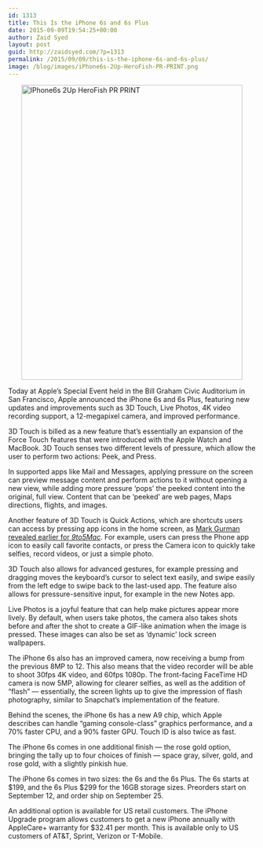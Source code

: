 ```yaml
---
id: 1313
title: This Is the iPhone 6s and 6s Plus
date: 2015-09-09T19:54:25+00:00
author: Zaid Syed
layout: post
guid: http://zaidsyed.com/?p=1313
permalink: /2015/09/09/this-is-the-iphone-6s-and-6s-plus/
image: /blog/images/iPhone6s-2Up-HeroFish-PR-PRINT.png
---
```

<img style="display:block; margin-left:auto; margin-right:auto;" src="http://zaidsyed.com/images/iPhone6s-2Up-HeroFish-PR-PRINT.png" alt="IPhone6s 2Up HeroFish PR PRINT" title="iPhone6s-2Up-HeroFish-PR-PRINT.png" border="0" width="450" height="600" />
  
Today at Apple&#8217;s Special Event held in the Bill Graham Civic Auditorium in San Francisco, Apple announced the iPhone 6s and 6s Plus, featuring new updates and improvements such as 3D Touch, Live Photos, 4K video recording support, a 12-megapixel camera, and improved performance.

3D Touch is billed as a new feature that&#8217;s essentially an expansion of the Force Touch features that were introduced with the Apple Watch and MacBook. 3D Touch senses two different levels of pressure, which allow the user to perform two actions: Peek, and Press.

In supported apps like Mail and Messages, applying pressure on the screen can preview message content and perform actions to it without opening a new view, while adding more pressure &#8216;pops&#8217; the peeked content into the original, full view. Content that can be &#8216;peeked&#8217; are web pages, Maps directions, flights, and images.

Another feature of 3D Touch is Quick Actions, which are shortcuts users can access by pressing app icons in the home screen, as [Mark Gurman revealed earlier for _9to5Mac_](http://9to5mac.com/2015/08/10/force-touch-on-iphone-6s-revealed-expect-shortcuts-faster-actions-across-ios/). For example, users can press the Phone app icon to easily call favorite contacts, or press the Camera icon to quickly take selfies, record videos, or just a simple photo.

3D Touch also allows for advanced gestures, for example pressing and dragging moves the keyboard&#8217;s cursor to select text easily, and swipe easily from the left edge to swipe back to the last-used app. The feature also allows for pressure-sensitive input, for example in the new Notes app.

Live Photos is a joyful feature that can help make pictures appear more lively. By default, when users take photos, the camera also takes shots before and after the shot to create a GIF-like animation when the image is pressed. These images can also be set as &#8216;dynamic&#8217; lock screen wallpapers.

The iPhone 6s also has an improved camera, now receiving a bump from the previous 8MP to 12. This also means that the video recorder will be able to shoot 30fps 4K video, and 60fps 1080p. The front-facing FaceTime HD camera is now 5MP, allowing for clearer selfies, as well as the addition of &#8220;flash&#8221; — essentially, the screen lights up to give the impression of flash photography, similar to Snapchat&#8217;s implementation of the feature.

Behind the scenes, the iPhone 6s has a new A9 chip, which Apple describes can handle &#8220;gaming console-class&#8221; graphics performance, and a 70% faster CPU, and a 90% faster GPU. Touch ID is also twice as fast.

The iPhone 6s comes in one additional finish — the rose gold option, bringing the tally up to four choices of finish — space gray, silver, gold, and rose gold, with a slightly pinkish hue.

The iPhone 6s comes in two sizes: the 6s and the 6s Plus. The 6s starts at $199, and the 6s Plus $299 for the 16GB storage sizes. Preorders start on September 12, and order ship on September 25.

An additional option is available for US retail customers. The iPhone Upgrade program allows customers to get a new iPhone annually with AppleCare+ warranty for $32.41 per month. This is available only to US customers of AT&T, Sprint, Verizon or T-Mobile.